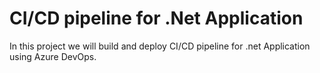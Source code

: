 # CI/CD pipeline for .Net Application

In this project we will build and deploy CI/CD pipeline for .net Application using Azure DevOps.